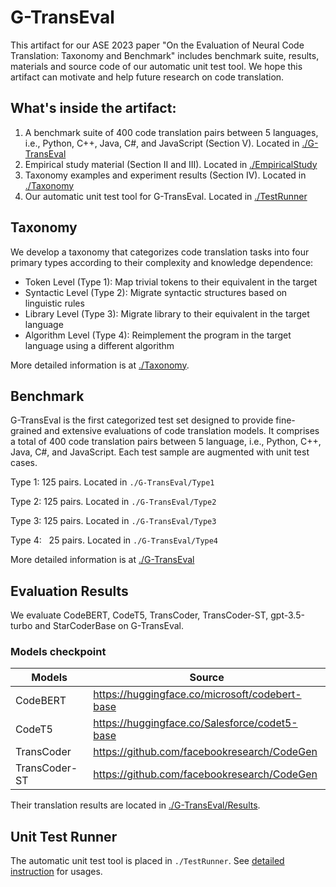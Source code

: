 # G-TransEval
This artifact for our ASE 2023 paper "On the Evaluation of Neural Code Translation: Taxonomy and Benchmark" includes benchmark suite, results, materials and source code of our automatic unit test tool. We hope this artifact can motivate and help future research on code translation. 

## What's inside the artifact:

1. A benchmark suite of 400 code translation pairs between 5 languages, i.e., Python, C++, Java, C#, and JavaScript (Section V). Located in [./G-TransEval](G-TransEval/README.md)
2. Empirical study material (Section II and III). Located in [./EmpiricalStudy](EmpiricalStudy/README.md)
3. Taxonomy examples and experiment results (Section IV). Located in [./Taxonomy](Taxonomy/README.md)
4. Our automatic unit test tool for G-TransEval. Located in [./TestRunner](TestRunner/README.md)

## Taxonomy
We develop a taxonomy that categorizes code translation tasks into four primary types according to their complexity and knowledge dependence: 
- Token Level (Type 1): Map trivial tokens to their equivalent in the target
- Syntactic Level (Type 2): Migrate syntactic structures based on linguistic rules
- Library Level (Type 3): Migrate library to their equivalent in the target language
- Algorithm Level (Type 4): Reimplement the program in the target language using a different algorithm

More detailed information is at [./Taxonomy](Taxonomy/README.md).

## Benchmark
G-TransEval is the first categorized test set designed to provide fine-grained and extensive evaluations of code translation models. It comprises a total of 400 code translation pairs between 5 language, i.e., Python, C++, Java, C#, and JavaScript. Each test sample are augmented with unit test cases.

Type 1: 125 pairs. Located in `./G-TransEval/Type1`

Type 2: 125 pairs. Located in `./G-TransEval/Type2`

Type 3: 125 pairs. Located in `./G-TransEval/Type3`

Type 4: &nbsp; 25 pairs. Located in `./G-TransEval/Type4`

More detailed information is at [./G-TransEval](G-TransEval/README.md)

## Evaluation Results
We evaluate CodeBERT, CodeT5, TransCoder, TransCoder-ST, gpt-3.5-turbo and StarCoderBase on G-TransEval.  

### Models checkpoint
|Models          |Source                                        |
|----------------|----------------------------------------------|
|CodeBERT        |https://huggingface.co/microsoft/codebert-base|
|CodeT5          |https://huggingface.co/Salesforce/codet5-base |
|TransCoder      |https://github.com/facebookresearch/CodeGen   |
|TransCoder-ST   |https://github.com/facebookresearch/CodeGen   |

Their translation results are located in [./G-TransEval/Results](G-TransEval/Results/README.md). 

## Unit Test Runner
The automatic unit test tool is placed in `./TestRunner`. See [detailed instruction](TestRunner/README.md) for usages. 



